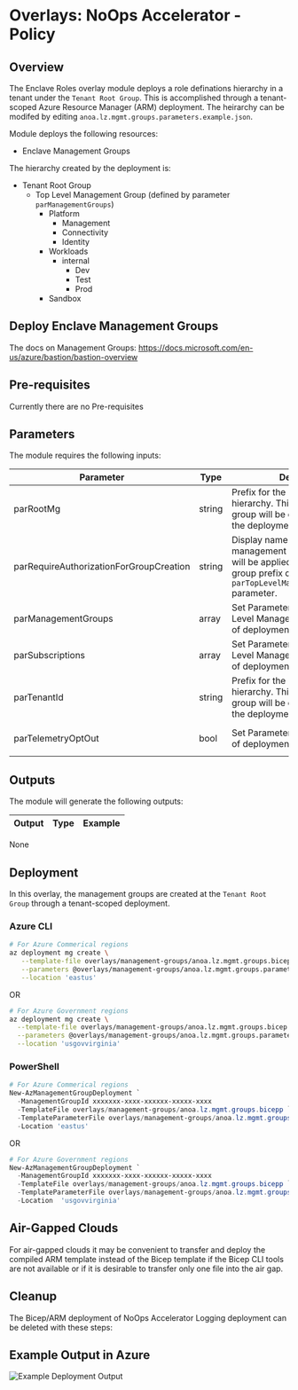 # Overlays: NoOps Accelerator - Policy

## Overview

The Enclave Roles overlay module deploys a role definations hierarchy in a tenant under the `Tenant Root Group`.  This is accomplished through a tenant-scoped Azure Resource Manager (ARM) deployment.  The heirarchy can be modifed by editing `anoa.lz.mgmt.groups.parameters.example.json`.  

Module deploys the following resources:

* Enclave Management Groups

The hierarchy created by the deployment is:

* Tenant Root Group
  * Top Level Management Group (defined by parameter `parManagementGroups`)
    * Platform
      * Management
      * Connectivity
      * Identity
    * Workloads
      * internal
        * Dev
        * Test
        * Prod
    * Sandbox

## Deploy Enclave Management Groups

The docs on Management Groups: <https://docs.microsoft.com/en-us/azure/bastion/bastion-overview>

## Pre-requisites

Currently there are no Pre-requisites

## Parameters

The module requires the following inputs:

| Parameter                             | Type   | Description                                                                                                                                                     | Requirements                      | Example               |
| ------------------------------------- | ------ | --------------------------------------------------------------------------------------------------------------------------------------------------------------- | --------------------------------- | --------------------- |
| parRootMg      | string | Prefix for the management group hierarchy.  This management group will be created as part of the deployment.                                                    | 2-10 characters                   | `alz`                 |
| parRequireAuthorizationForGroupCreation | string | Display name for top level management group.  This name will be applied to the management group prefix defined in `parTopLevelManagementGroupPrefix` parameter. | Minimum two characters            | `Azure Landing Zones` |
| parManagementGroups | array   | Set Parameter to true to Apply Top Level Management Group Prefix of deployment | Mandatory input, default: `false`  | `false` |
| parSubscriptions | array   | Set Parameter to true to Apply Top Level Management Group Prefix of deployment | Mandatory input, default: `false`  | `false` |
| parTenantId      | string | Prefix for the management group hierarchy.  This management group will be created as part of the deployment.                                                    | 2-10 characters                   | `alz`                 |
| parTelemetryOptOut                    | bool   | Set Parameter to true to Opt-out of deployment telemetry | Mandatory input, default: `false` | `false`  |

## Outputs

The module will generate the following outputs:

| Output | Type | Example |
| ------ | ---- | ------- |
None

## Deployment

In this overlay, the management groups are created at the `Tenant Root Group` through a tenant-scoped deployment.

### Azure CLI

```bash
# For Azure Commerical regions
az deployment mg create \
   --template-file overlays/management-groups/anoa.lz.mgmt.groups.bicep \
   --parameters @overlays/management-groups/anoa.lz.mgmt.groups.parameters.example.json \
   --location 'eastus'
```

OR

```bash
# For Azure Government regions
az deployment mg create \
  --template-file overlays/management-groups/anoa.lz.mgmt.groups.bicep \
  --parameters @overlays/management-groups/anoa.lz.mgmt.groups.parameters.example.json \
  --location 'usgovvirginia'
```

### PowerShell

```powershell
# For Azure Commerical regions
New-AzManagementGroupDeployment `
  -ManagementGroupId xxxxxxx-xxxx-xxxxxx-xxxxx-xxxx
  -TemplateFile overlays/management-groups/anoa.lz.mgmt.groups.bicepp `
  -TemplateParameterFile overlays/management-groups/anoa.lz.mgmt.groups.parameters.example.json `
  -Location 'eastus'
```

OR

```powershell
# For Azure Government regions
New-AzManagementGroupDeployment `
  -ManagementGroupId xxxxxxx-xxxx-xxxxxx-xxxxx-xxxx
  -TemplateFile overlays/management-groups/anoa.lz.mgmt.groups.bicepp `
  -TemplateParameterFile overlays/management-groups/anoa.lz.mgmt.groups.parameters.example.json `
  -Location  'usgovvirginia'
```

## Air-Gapped Clouds

For air-gapped clouds it may be convenient to transfer and deploy the compiled ARM template instead of the Bicep template if the Bicep CLI tools are not available or if it is desirable to transfer only one file into the air gap.

## Cleanup

The Bicep/ARM deployment of NoOps Accelerator Logging deployment can be deleted with these steps:

## Example Output in Azure

![Example Deployment Output](images/operationsNetworkExampleDeploymentOutput.png "Example Deployment Output in Azure global regions")

